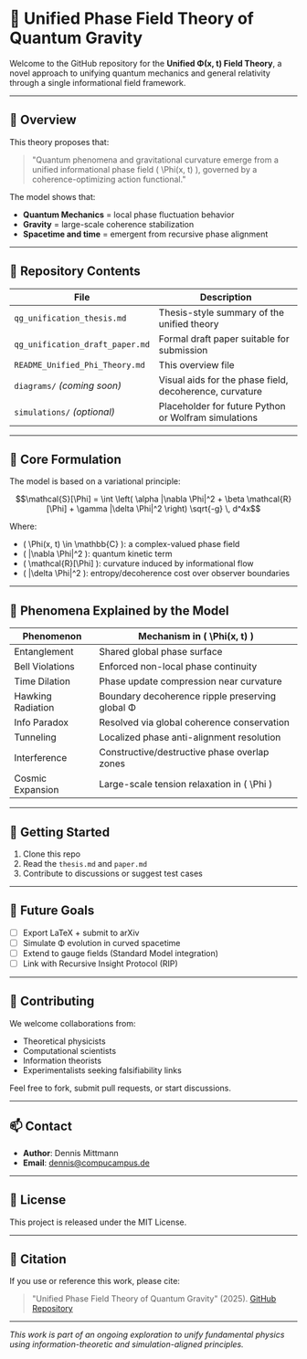 # 🧠 Unified Phase Field Theory of Quantum Gravity

Welcome to the GitHub repository for the **Unified Φ(x, t) Field Theory**, a novel approach to unifying quantum mechanics and general relativity through a single informational field framework.

---

## 📘 Overview
This theory proposes that:

> "Quantum phenomena and gravitational curvature emerge from a unified informational phase field \( \Phi(x, t) \), governed by a coherence-optimizing action functional."

The model shows that:
- **Quantum Mechanics** = local phase fluctuation behavior
- **Gravity** = large-scale coherence stabilization
- **Spacetime and time** = emergent from recursive phase alignment

---

## 📂 Repository Contents

| File | Description |
|------|-------------|
| `qg_unification_thesis.md` | Thesis-style summary of the unified theory |
| `qg_unification_draft_paper.md` | Formal draft paper suitable for submission |
| `README_Unified_Phi_Theory.md` | This overview file |
| `diagrams/` *(coming soon)* | Visual aids for the phase field, decoherence, curvature |
| `simulations/` *(optional)* | Placeholder for future Python or Wolfram simulations |

---

## 🧮 Core Formulation
The model is based on a variational principle:

```math
\mathcal{S}[\Phi] = \int \left( \alpha |\nabla \Phi|^2 + \beta \mathcal{R}[\Phi] + \gamma |\delta \Phi|^2 \right) \sqrt{-g} \, d^4x
```

Where:
- \( \Phi(x, t) \in \mathbb{C} \): a complex-valued phase field
- \( |\nabla \Phi|^2 \): quantum kinetic term
- \( \mathcal{R}[\Phi] \): curvature induced by informational flow
- \( |\delta \Phi|^2 \): entropy/decoherence cost over observer boundaries

---

## 🔬 Phenomena Explained by the Model
| Phenomenon            | Mechanism in \( \Phi(x, t) \)                          |
|----------------------|--------------------------------------------------------|
| Entanglement         | Shared global phase surface                             |
| Bell Violations      | Enforced non-local phase continuity                     |
| Time Dilation        | Phase update compression near curvature                 |
| Hawking Radiation    | Boundary decoherence ripple preserving global Φ         |
| Info Paradox         | Resolved via global coherence conservation              |
| Tunneling            | Localized phase anti-alignment resolution               |
| Interference         | Constructive/destructive phase overlap zones            |
| Cosmic Expansion     | Large-scale tension relaxation in \( \Phi \)             |

---

## 🚀 Getting Started
1. Clone this repo
2. Read the `thesis.md` and `paper.md`
3. Contribute to discussions or suggest test cases

---

## 🌌 Future Goals
- [ ] Export LaTeX + submit to arXiv
- [ ] Simulate Φ evolution in curved spacetime
- [ ] Extend to gauge fields (Standard Model integration)
- [ ] Link with Recursive Insight Protocol (RIP)

---

## 🤝 Contributing
We welcome collaborations from:
- Theoretical physicists
- Computational scientists
- Information theorists
- Experimentalists seeking falsifiability links

Feel free to fork, submit pull requests, or start discussions.

---

## 📫 Contact
- **Author**: Dennis Mittmann
- **Email**: dennis@compucampus.de
---

## 📜 License
This project is released under the MIT License.

---

## 🌟 Citation
If you use or reference this work, please cite:
> "Unified Phase Field Theory of Quantum Gravity" (2025). [GitHub Repository](https://github.com/Maetti79/Unified-Phi-Theory)

---

_This work is part of an ongoing exploration to unify fundamental physics using information-theoretic and simulation-aligned principles._
